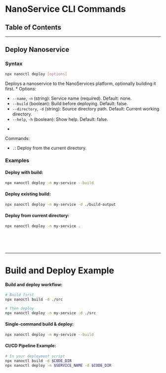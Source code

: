 # NanoService CLI Commands

## Table of Contents

---

## Deploy Nanoservice

### Syntax
```bash
npx nanoctl deploy [options]
```


 Deploys a nanoservice to the NanoServices platform, optionally building it first.
 *
 Options:
 - `--name`, `-n` (string): Service name (required). Default: none.
 - `--build` (boolean): Build before deploying. Default: false.
 - `--directory`, `-d` (string): Source directory path. Default: Current working directory.
 - `--help`, `-h` (boolean): Show help. Default: false.
 *
 Commands:
 - `.`: Deploy from the current directory.

### Examples

#### Deploy with build:
```bash
npx nanoctl deploy -n my-service --build
```

#### Deploy existing build:
```bash
npx nanoctl deploy -n my-service -d ./build-output
```

#### Deploy from current directory:
```bash
npx nanoctl deploy -n my-service .
```

<br />
<br />
<br />

---
# Build and Deploy Example

#### Build and deploy workflow:
```bash
# Build first
npx nanoctl build -d ./src

# Then deploy
npx nanoctl deploy -n my-service -d ./src
```

#### Single-command build & deploy:
```bash
npx nanoctl deploy -n my-service --build
```

#### CI/CD Pipeline Example:
```bash
# In your deployment script
npx nanoctl build -d $CODE_DIR
npx nanoctl deploy -n $SERVICE_NAME -d $CODE_DIR
```